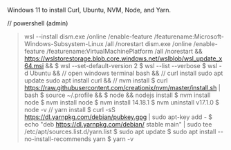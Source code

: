 Windows 11 to install Curl, Ubuntu, NVM, Node, and Yarn.

// powershell (admin)
> wsl --install
> dism.exe /online /enable-feature /featurename:Microsoft-Windows-Subsystem-Linux /all /norestart
> dism.exe /online /enable-feature /featurename:VirtualMachinePlatform /all /norestart
&&
https://wslstorestorage.blob.core.windows.net/wslblob/wsl_update_x64.msi
&&
$ wsl --set-default-version 2
$ wsl --list --verbose
$ wsl -d Ubuntu
&&
// open windows terminal
> bash
&&
// curl install
sudo apt update
sudo apt install curl
&&
// nvm install
$ curl https://raw.githubusercontent.com/creationix/nvm/master/install.sh | bash
$ source ~/.profile
&&
$ node && nodejs install
$ nvm install node
$ nvm install node
$ nvm install 14.18.1
$ nvm uninstall v17.1.0
$ node -v
// yarn install
$ curl -sS https://dl.yarnpkg.com/debian/pubkey.gpg | sudo apt-key add -
$ echo "deb https://dl.yarnpkg.com/debian/ stable main" | sudo tee /etc/apt/sources.list.d/yarn.list
$ sudo apt update
$ sudo apt install --no-install-recommends yarn
$ yarn -v
